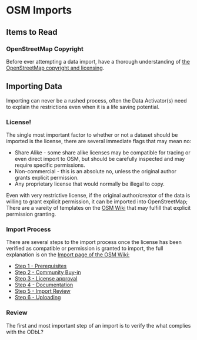 # OSM Imports

## Items to Read

### OpenStreetMap Copyright

Before ever attempting a data import, have a thorough understanding of [the OpenStreetMap copyright and licensing](http://www.openstreetmap.org/copyright).

## Importing Data

Importing can never be a rushed process, often the Data Activator\(s\) need to explain the restrictions even when it is a life saving potential.

### License!

The single most important factor to whether or not a dataset should be imported is the license, there are several immediate flags that may mean no:

* Share Alike - some share alike licenses may be compatible for tracing or even direct import to OSM, but should be carefully inspected and may require specific permissions.
* Non-commercial - this is an absolute no, unless the original author grants explicit permission.
* Any proprietary license that would normally be illegal to copy.

Even with very restrictive license, if the original author/creator of the data is willing to grant explicit permission, it can be imported into OpenStreetMap; There are a vareity of templates on the [OSM Wiki](https://wiki.openstreetmap.org/wiki/Import/Getting_permission) that may fulfill that explicit permission granting.

### Import Process

There are several steps to the import process once the license has been verified as compatible or permission is granted to import, the full explanation is on the [Import page of the OSM Wiki:](http://wiki.openstreetmap.org/wiki/Import)

* [Step 1 - Prerequisites](http://wiki.openstreetmap.org/wiki/Import/Guidelines#Step_1_-_Prerequisites)
* [Step 2 - Community Buy-in](http://wiki.openstreetmap.org/wiki/Import/Guidelines#Step_2_-_Community_Buy-in)
* [Step 3 - License approval](http://wiki.openstreetmap.org/wiki/Import/Guidelines#Step_3_-_License_approval)
* [Step 4 - Documentation](http://wiki.openstreetmap.org/wiki/Import/Guidelines#Step_4_-_Documentation)
* [Step 5 - Import Review](http://wiki.openstreetmap.org/wiki/Import/Guidelines#Step_5_-_Import_Review)
* [Step 6 - Uploading](http://wiki.openstreetmap.org/wiki/Import/Guidelines#Step_6_-_Uploading)

### Review

The first and most important step of an import is to verify the what complies with the ODbL?


